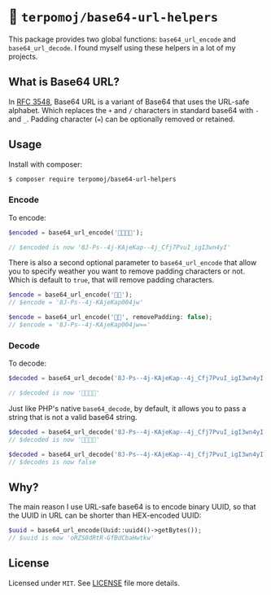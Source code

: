 # 🥔 `terpomoj/base64-url-helpers`

This package provides two global functions: `base64_url_encode` and `base64_url_decode`. I found myself using these helpers in a lot of my projects.

## What is Base64 URL?

In [RFC 3548](https://tools.ietf.org/html/rfc3548), Base64 URL is a variant of Base64 that uses the URL-safe alphabet. Which replaces the `+` and `/` characters in standard base64 with `-` and `_`. Padding character (`=`) can be optionally removed or retained.

## Usage

Install with composer:

```bash
$ composer require terpomoj/base64-url-helpers
```

### Encode

To encode:

```php
$encoded = base64_url_encode('🏳️‍⚧️🏳️‍🌈');

// $encoded is now '8J-Ps--4j-KAjeKap--4j_Cfj7PvuI_igI3wn4yI'
```

There is also a second optional parameter to `base64_url_encode` that allow you to specify weather you want to remove padding characters or not. Which is default to `true`, that will remove padding characters.

```php
$encode = base64_url_encode('🏳️‍⚧️');
// $encode = '8J-Ps--4j-KAjeKap004jw'

$encode = base64_url_encode('🏳️‍⚧️', removePadding: false);
// $encode = '8J-Ps--4j-KAjeKap004jw=='
```

### Decode

To decode:

```php
$decoded = base64_url_decode('8J-Ps--4j-KAjeKap--4j_Cfj7PvuI_igI3wn4yI');

// $decoded is now '🏳️‍⚧️🏳️‍🌈'
```

Just like PHP's native `base64_decode`, by default, it allows you to pass a string that is not a valid base64 string.

```php
$decoded = base64_url_decode('8J-Ps--4j-KAjeKap--4j_Cfj7PvuI_igI3wn4yI!!!!!');
// $decoded is now '🏳️‍⚧️🏳️‍🌈'

$decoded = base64_url_decode('8J-Ps--4j-KAjeKap--4j_Cfj7PvuI_igI3wn4yI!!!!!', strict: true);
// $decodes is now false
```

## Why?

The main reason I use URL-safe base64 is to encode binary UUID, so that the UUID in URL can be shorter than HEX-encoded UUID:
```php
$uuid = base64_url_encode(Uuid::uuid4()->getBytes());
// $uuid is now 'oRZS8dRtR-GfBdCbaHwtkw'
```

## License

Licensed under `MIT`. See [LICENSE](LICENSE) file more details.
